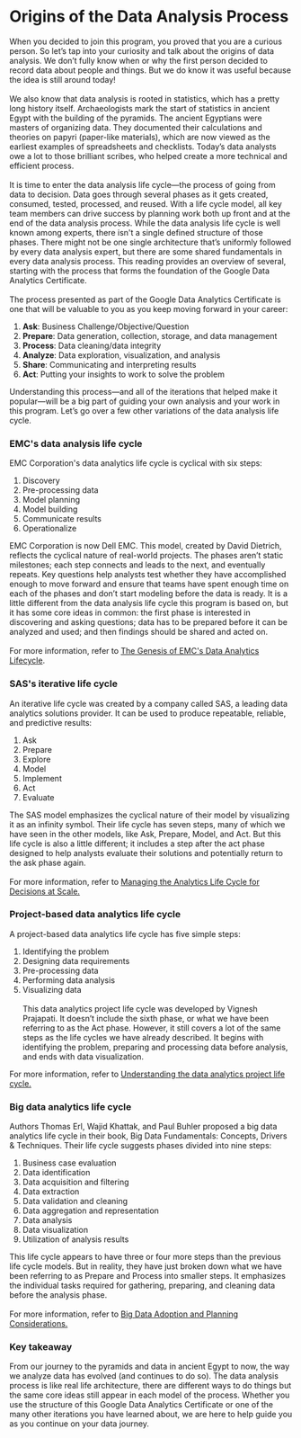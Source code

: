 # Origins of the Data Analysis Process

When you decided to join this program, you proved that you are a curious person. So let’s tap into your curiosity and talk about the origins of data analysis. We don’t fully know when or why the first person decided to record data about people and things. But we do know it was useful because the idea is still around today!
<br><br>
We also know that data analysis is rooted in statistics, which has a pretty long history itself. Archaeologists mark the start of statistics in ancient Egypt with the building of the pyramids. The ancient Egyptians were masters of organizing data. They documented their calculations and theories on papyri (paper-like materials), which are now viewed as the earliest examples of spreadsheets and checklists. Today’s data analysts owe a lot to those brilliant scribes, who helped create a more technical and efficient process.
<br><br>
It is time to enter the data analysis life cycle—the process of going from data to decision. Data goes through several phases as it gets created, consumed, tested, processed, and reused. With a life cycle model, all key team members can drive success by planning work both up front and at the end of the data analysis process. While the data analysis life cycle is well known among experts, there isn't a single defined structure of those phases. There might not be one single architecture that’s uniformly followed by every data analysis expert, but there are some shared fundamentals in every data analysis process. This reading provides an overview of several, starting with the process that forms the foundation of the Google Data Analytics Certificate.
<br><br>
The process presented as part of the Google Data Analytics Certificate is one that will be valuable to you as you keep moving forward in your career:

1. **Ask**: Business Challenge/Objective/Question
2. **Prepare**: Data generation, collection, storage, and data management
3. **Process**: Data cleaning/data integrity
4. **Analyze**: Data exploration, visualization, and analysis
5. **Share**: Communicating and interpreting results 
6. **Act**:  Putting your insights to work to solve the problem

Understanding this process—and all of the iterations that helped make it popular—will be a big part of guiding your own analysis and your work in this program. Let’s go over a few other variations of the data analysis life cycle.

### EMC's data analysis life cycle

EMC Corporation's data analytics life cycle is cyclical with six steps:

1. Discovery
2. Pre-processing data
3. Model planning
4. Model building
5. Communicate results
6. Operationalize

EMC Corporation is now Dell EMC. This model, created by David Dietrich, reflects the cyclical nature of real-world projects. The phases aren’t static milestones; each step connects and leads to the next, and eventually repeats. Key questions help analysts test whether they have accomplished enough to move forward and ensure that teams have spent enough time on each of the phases and don’t start modeling before the data is ready. It is a little different from the data analysis life cycle this program is based on, but it has some core ideas in common: the first phase is interested in discovering and asking questions; data has to be prepared before it can be analyzed and used; and then findings should be shared and acted on.
<br><br>
For more information, refer to <a href="https://www.delltechnologies.com/en-us/blog/?r=infocus.delltechnologies.com/david_dietrich/the-genesis-of-emcs-data-analytics-lifecycle/">The Genesis of EMC's Data Analytics Lifecycle</a>.

### SAS's iterative life cycle

An iterative life cycle was created by a company called SAS, a leading data analytics solutions provider. It can be used to produce repeatable, reliable, and predictive results: 

1. Ask
2. Prepare
3. Explore
4. Model
5. Implement
6. Act
7. Evaluate

The SAS model emphasizes the cyclical nature of their model by visualizing it as an infinity symbol. Their life cycle has seven steps, many of which we have seen in the other models, like Ask, Prepare, Model, and Act. But this life cycle is also a little different; it includes a step after the act phase designed to help analysts evaluate their solutions and potentially return to the ask phase again. 
<br><br>
For more information, refer to <a href="https://www.sas.com/content/dam/SAS/en_us/doc/whitepaper1/manage-analytical-life-cycle-continuous-innovation-106179.pdf">Managing the Analytics Life Cycle for Decisions at Scale.</a>

### Project-based data analytics life cycle 

A project-based data analytics life cycle has five simple steps:

1. Identifying the problem
2. Designing data requirements
3. Pre-processing data
4. Performing data analysis
5. Visualizing data
<br><br>
This data analytics project life cycle was developed by Vignesh Prajapati. It doesn’t include the sixth phase, or what we have been referring to as the Act phase. However, it still covers a lot of the same steps as the life cycles we have already described. It begins with identifying the problem, preparing and processing data before analysis, and ends with data visualization.

For more information, refer to <a href="http://pingax.com/understanding-data-analytics-project-life-cycle/">Understanding the data analytics project life cycle.</a>

### Big data analytics life cycle

Authors Thomas Erl, Wajid Khattak, and Paul Buhler proposed a big data analytics life cycle in their book, Big Data Fundamentals: Concepts, Drivers & Techniques. Their life cycle suggests phases divided into nine steps:

1. Business case evaluation
2. Data identification
3. Data acquisition and filtering
4. Data extraction
5. Data validation and cleaning 
6. Data aggregation and representation
7. Data analysis
8. Data visualization
9. Utilization of analysis results

This life cycle appears to have three or four more steps than the previous life cycle models. But in reality, they have just broken down what we have been referring to as Prepare and Process into smaller steps. It emphasizes the individual tasks required for gathering, preparing, and cleaning data before the analysis phase.
<br><br>
For more information, refer to <a href="https://www.informit.com/articles/article.aspx?p=2473128&seqNum=11&ranMID=24808">Big Data Adoption and Planning Considerations. </a>

### Key takeaway

From our journey to the pyramids and data in ancient Egypt to now, the way we analyze data has evolved (and continues to do so). The data analysis process is like real life architecture, there are different ways to do things but the same core ideas still appear in each model of the process. Whether you use the structure of this Google Data Analytics Certificate or one of the many other iterations you have learned about, we are here to help guide you as you continue on your data journey.
